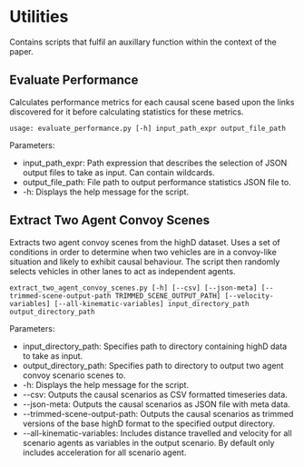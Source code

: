 # Utilities
Contains scripts that fulfil an auxillary function within the context of the paper.

## Evaluate Performance
Calculates performance metrics for each causal scene based upon the links discovered for it before calculating statistics for these metrics.
```
usage: evaluate_performance.py [-h] input_path_expr output_file_path
```
Parameters:
- input_path_expr: Path expression that describes the selection of JSON output files to take as input. Can contain wildcards.
- output_file_path: File path to output performance statistics JSON file to.
- -h: Displays the help message for the script.

## Extract Two Agent Convoy Scenes
Extracts two agent convoy scenes from the highD dataset. Uses a set of conditions in order to determine when two vehicles are in a convoy-like situation and likely to exhibit causal behaviour. The script then randomly selects vehicles in other lanes to act as independent agents.
```
extract_two_agent_convoy_scenes.py [-h] [--csv] [--json-meta] [--trimmed-scene-output-path TRIMMED_SCENE_OUTPUT_PATH] [--velocity-variables] [--all-kinematic-variables] input_directory_path output_directory_path
```
Parameters:
- input_directory_path: Specifies path to directory containing highD data to take as input.
- output_directory_path: Specifies path to directory to output two agent convoy scenario scenes to.
- -h: Displays the help message for the script.
- --csv: Outputs the causal scenarios as CSV formatted timeseries data.
- --json-meta: Outputs the causal scenarios as JSON file with meta data.
- --trimmed-scene-output-path: Outputs the causal scenarios as trimmed versions of the base highD format to the specified output directory.
- --all-kinematic-variables: Includes distance travelled and velocity for all scenario agents as variables in the output scenario. By default only includes acceleration for all scenario agent.
